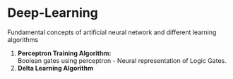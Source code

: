 # Deep-Learning
Fundamental concepts of artificial neural network and different learning algorithms
<ol>
  <li> <strong>Perceptron Training Algorithm:</strong> <br> Boolean gates using perceptron - Neural representation of Logic Gates. </li>
  <li> <strong>Delta Learning Algorithm </strong> </li>
</ol>
